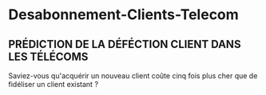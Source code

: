 # Desabonnement-Clients-Telecom
## PRÉDICTION DE LA DÉFÉCTION CLIENT DANS LES TÉLÉCOMS
Saviez-vous qu'acquérir un nouveau client coûte cinq fois plus cher que de fidéliser un client existant ?
